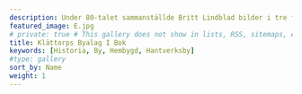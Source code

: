 ```yaml
---
description: Under 80-talet sammanställde Britt Lindblad bilder i tre fotoalbum på vår by. Detta är det första albumet. Dessa bilder är på albumen i sin helhet. För enskilda bilder som är enklare att visa på mobilen, se enbart "Klättors Byalag I". Tusen tack till Eva Ahrenstedt(Klättorp 116) för bilderna! Klicka på en bild för att se bildtext.
featured_image: E.jpg
# private: true # This gallery does not show in lists, RSS, sitemaps, etc. On list pages, use cascade to hide descendants.
title: Klättorps Byalag I Bok
keywords: [Historia, By, Hembygd, Hantverksby]
#type: gallery
sort_by: Name
weight: 1
---
```

